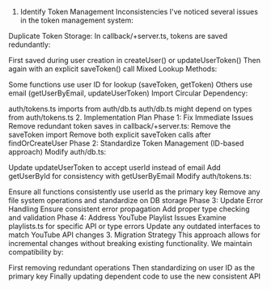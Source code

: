 1. Identify Token Management Inconsistencies
I've noticed several issues in the token management system:

Duplicate Token Storage: In callback/+server.ts, tokens are saved redundantly:

First saved during user creation in createUser() or updateUserToken()
Then again with an explicit saveToken() call
Mixed Lookup Methods:

Some functions use user ID for lookup (saveToken, getToken)
Others use email (getUserByEmail, updateUserToken)
Import Circular Dependency:

auth/tokens.ts imports from auth/db.ts
auth/db.ts might depend on types from auth/tokens.ts
2. Implementation Plan
Phase 1: Fix Immediate Issues
Remove redundant token saves in callback/+server.ts:
Remove the saveToken import
Remove both explicit saveToken calls after findOrCreateUser
Phase 2: Standardize Token Management (ID-based approach)
Modify auth/db.ts:

Update updateUserToken to accept userId instead of email
Add getUserById for consistency with getUserByEmail
Modify auth/tokens.ts:

Ensure all functions consistently use userId as the primary key
Remove any file system operations and standardize on DB storage
Phase 3: Update Error Handling
Ensure consistent error propagation
Add proper type checking and validation
Phase 4: Address YouTube Playlist Issues
Examine playlists.ts for specific API or type errors
Update any outdated interfaces to match YouTube API changes
3. Migration Strategy
This approach allows for incremental changes without breaking existing functionality. We maintain compatibility by:

First removing redundant operations
Then standardizing on user ID as the primary key
Finally updating dependent code to use the new consistent API